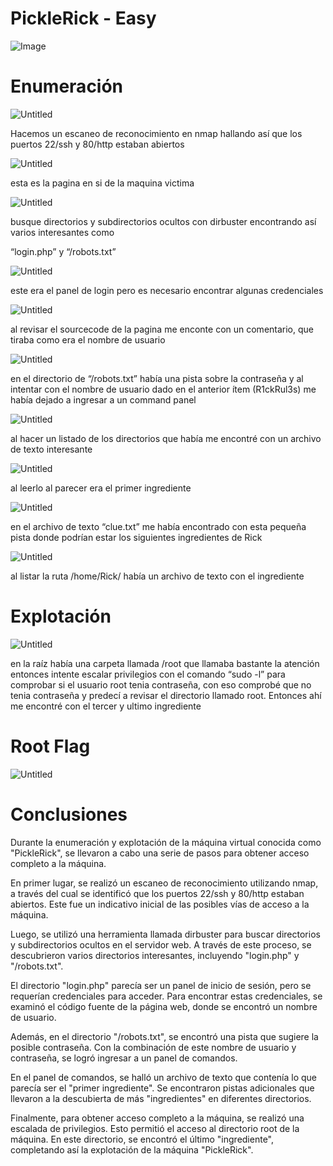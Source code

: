 # PickleRick - Easy

![Image](https://www.notion.so/image/https%3A%2F%2Ftryhackme-images.s3.amazonaws.com%2Froom-icons%2F47d2d3ade1795f81a155d0aca6e4da96.jpeg?table=block&id=82093cb1-45db-47a0-b5db-19a9a9f77f40&spaceId=03627ed2-4a57-4eb0-b83f-af1a1ea0ca02&width=250&userId=110be7c3-7784-4c61-b6ed-ae8c3145ed91&cache=v2)

# Enumeración

![Untitled](PickleRickMedia/Untitled.png)

Hacemos un escaneo de reconocimiento en nmap hallando así que los puertos 22/ssh y 80/http estaban abiertos 

![Untitled](PickleRickMedia/Untitled%201.png)

esta es la pagina en si de la maquina victima

![Untitled](PickleRickMedia/Untitled%202.png)

busque directorios y subdirectorios ocultos con dirbuster encontrando así varios interesantes como

“login.php” y “/robots.txt” 

![Untitled](PickleRickMedia/Untitled%203.png)

este era el panel de login pero es necesario encontrar algunas credenciales

![Untitled](PickleRickMedia/Untitled%204.png)

al revisar el sourcecode de la pagina me enconte con un comentario, que tiraba como era el nombre de usuario

![Untitled](PickleRickMedia/Untitled%205.png)

en el directorio de “/robots.txt” había una pista sobre la contraseña y al intentar con el nombre de usuario dado en el anterior ítem (R1ckRul3s) me había dejado a ingresar a un command panel

![Untitled](PickleRickMedia/Untitled%206.png)

al hacer un listado de los directorios que había me encontré con un archivo de texto interesante

![Untitled](PickleRickMedia/Untitled%207.png)

al leerlo al parecer era el primer ingrediente

![Untitled](PickleRickMedia/Untitled%208.png)

en el archivo de texto “clue.txt” me había encontrado con esta pequeña pista donde podrían estar los siguientes ingredientes de Rick

![Untitled](PickleRickMedia/Untitled%209.png)

al listar la ruta /home/Rick/ había un archivo de texto con el ingrediente

# Explotación

![Untitled](PickleRickMedia/Untitled%2010.png)

en la raíz había una carpeta llamada /root que llamaba bastante la atención entonces intente escalar privilegios con el comando “sudo -l” para comprobar si el usuario root tenia contraseña, con eso comprobé que no tenia contraseña y predecí a revisar el directorio llamado root. Entonces ahí me encontré con el tercer y ultimo ingrediente  

# Root Flag

![Untitled](PickleRick%20-%20Easy%2082093cb145db47a0b5db19a9a9f77f40/Untitled%2011.png)

# Conclusiones

Durante la enumeración y explotación de la máquina virtual conocida como "PickleRick", se llevaron a cabo una serie de pasos para obtener acceso completo a la máquina.

En primer lugar, se realizó un escaneo de reconocimiento utilizando nmap, a través del cual se identificó que los puertos 22/ssh y 80/http estaban abiertos. Este fue un indicativo inicial de las posibles vías de acceso a la máquina.

Luego, se utilizó una herramienta llamada dirbuster para buscar directorios y subdirectorios ocultos en el servidor web. A través de este proceso, se descubrieron varios directorios interesantes, incluyendo "login.php" y "/robots.txt".

El directorio "login.php" parecía ser un panel de inicio de sesión, pero se requerían credenciales para acceder. Para encontrar estas credenciales, se examinó el código fuente de la página web, donde se encontró un nombre de usuario.

Además, en el directorio "/robots.txt", se encontró una pista que sugiere la posible contraseña. Con la combinación de este nombre de usuario y contraseña, se logró ingresar a un panel de comandos.

En el panel de comandos, se halló un archivo de texto que contenía lo que parecía ser el "primer ingrediente". Se encontraron pistas adicionales que llevaron a la descubierta de más "ingredientes" en diferentes directorios.

Finalmente, para obtener acceso completo a la máquina, se realizó una escalada de privilegios. Esto permitió el acceso al directorio root de la máquina. En este directorio, se encontró el último "ingrediente", completando así la explotación de la máquina "PickleRick".
